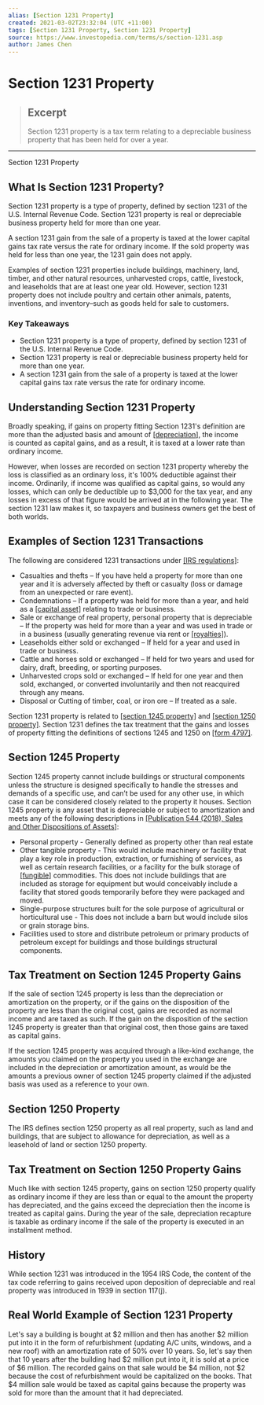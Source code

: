 ```yaml
---
alias: [Section 1231 Property]
created: 2021-03-02T23:32:04 (UTC +11:00)
tags: [Section 1231 Property, Section 1231 Property]
source: https://www.investopedia.com/terms/s/section-1231.asp
author: James Chen
---
```


# Section 1231 Property

> ## Excerpt
> Section 1231 property is a tax term relating to a depreciable business property that has been held for over a year.

---

Section 1231 Property
## What Is Section 1231 Property?

Section 1231 property is a type of property, defined by section 1231 of the U.S. Internal Revenue Code. Section 1231 property is real or depreciable business property held for more than one year.

A section 1231 gain from the sale of a property is taxed at the lower capital gains tax rate versus the rate for ordinary income. If the sold property was held for less than one year, the 1231 gain does not apply.

Examples of section 1231 properties include buildings, machinery, land, timber, and other natural resources, unharvested crops, cattle, livestock, and leaseholds that are at least one year old. However, section 1231 property does not include poultry and certain other animals, patents, inventions, and inventory–such as goods held for sale to customers.

### Key Takeaways

-   Section 1231 property is a type of property, defined by section 1231 of the U.S. Internal Revenue Code.
-   Section 1231 property is real or depreciable business property held for more than one year.
-   A section 1231 gain from the sale of a property is taxed at the lower capital gains tax rate versus the rate for ordinary income.

## Understanding Section 1231 Property

Broadly speaking, if gains on property fitting Section 1231's definition are more than the adjusted basis and amount of [[depreciation]](https://www.investopedia.com/terms/d/depreciation.asp), the income is counted as capital gains, and as a result, it is taxed at a lower rate than ordinary income.

However, when losses are recorded on section 1231 property whereby the loss is classified as an ordinary loss, it's 100% deductible against their income. Ordinarily, if income was qualified as capital gains, so would any losses, which can only be deductible up to $3,000 for the tax year, and any losses in excess of that figure would be arrived at in the following year. The section 1231 law makes it, so taxpayers and business owners get the best of both worlds.

## Examples of Section 1231 Transactions

The following are considered 1231 transactions under [[IRS regulations]](https://www.irs.gov/publications/p544#en_US_2014_publink100072547): 

-   Casualties and thefts – If you have held a property for more than one year and it is adversely affected by theft or casualty (loss or damage from an unexpected or rare event).
-   Condemnations – If a property was held for more than a year, and held as a [[capital asset]](https://www.investopedia.com/terms/c/capitalasset.asp) relating to trade or business.
-   Sale or exchange of real property, personal property that is depreciable – If the property was held for more than a year and was used in trade or in a business (usually generating revenue via rent or [[royalties]](https://www.investopedia.com/terms/r/royalty.asp)). 
-   Leaseholds either sold or exchanged – If held for a year and used in trade or business.
-   Cattle and horses sold or exchanged – If held for two years and used for dairy, draft, breeding, or sporting purposes.
-   Unharvested crops sold or exchanged – If held for one year and then sold, exchanged, or converted involuntarily and then not reacquired through any means. 
-   Disposal or Cutting of timber, coal, or iron ore – If treated as a sale. 

Section 1231 property is related to [[section 1245 property]](https://www.investopedia.com/terms/s/section1245.asp) and [[section 1250 property]](https://www.investopedia.com/terms/s/section1250.asp). Section 1231 defines the tax treatment that the gains and losses of property fitting the definitions of sections 1245 and 1250 on [[form 4797]](https://www.irs.gov/pub/irs-pdf/i4797.pdf).

## Section 1245 Property

Section 1245 property cannot include buildings or structural components unless the structure is designed specifically to handle the stresses and demands of a specific use, and can’t be used for any other use, in which case it can be considered closely related to the property it houses. Section 1245 property is any asset that is depreciable or subject to amortization and meets any of the following descriptions in [[Publication 544 (2018), Sales and Other Dispositions of Assets]](https://www.irs.gov/publications/p544):

-   Personal property - Generally defined as property other than real estate
-   Other tangible property - This would include machinery or facility that play a key role in production, extraction, or furnishing of services, as well as certain research facilities, or a facility for the bulk storage of [[fungible]](https://www.investopedia.com/terms/f/fungibility.asp) commodities. This does not include buildings that are included as storage for equipment but would conceivably include a facility that stored goods temporarily before they were packaged and moved.
-   Single-purpose structures built for the sole purpose of agricultural or horticultural use - This does not include a barn but would include silos or grain storage bins.
-   Facilities used to store and distribute petroleum or primary products of petroleum except for buildings and those buildings structural components.

## Tax Treatment on Section 1245 Property Gains

If the sale of section 1245 property is less than the depreciation or amortization on the property, or if the gains on the disposition of the property are less than the original cost, gains are recorded as normal income and are taxed as such. If the gain on the disposition of the section 1245 property is greater than that original cost, then those gains are taxed as capital gains.

If the section 1245 property was acquired through a like-kind exchange, the amounts you claimed on the property you used in the exchange are included in the depreciation or amortization amount, as would be the amounts a previous owner of section 1245 property claimed if the adjusted basis was used as a reference to your own.

## Section 1250 Property

The IRS defines section 1250 property as all real property, such as land and buildings, that are subject to allowance for depreciation, as well as a leasehold of land or section 1250 property.

## Tax Treatment on Section 1250 Property Gains

Much like with section 1245 property, gains on section 1250 property qualify as ordinary income if they are less than or equal to the amount the property has depreciated, and the gains exceed the depreciation then the income is treated as capital gains. During the year of the sale, depreciation recapture is taxable as ordinary income if the sale of the property is executed in an installment method. 

## History

While section 1231 was introduced in the 1954 IRS Code, the content of the tax code referring to gains received upon deposition of depreciable and real property was introduced in 1939 in section 117(j). 

## Real World Example of Section 1231 Property

Let's say a building is bought at $2 million and then has another $2 million put into it in the form of refurbishment (updating A/C units, windows, and a new roof) with an amortization rate of 50% over 10 years. So, let's say then that 10 years after the building had $2 million put into it, it is sold at a price of $6 million. The recorded gains on that sale would be $4 million, not $2 because the cost of refurbishment would be capitalized on the books. That $4 million sale would be taxed as capital gains because the property was sold for more than the amount that it had depreciated.
